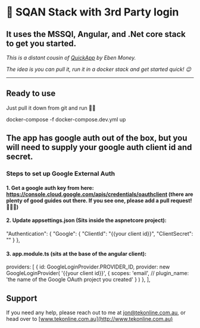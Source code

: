 # 🦢 SQAN Stack with 3rd Party login

## It uses the MS**SQ**l, **A**ngular, and .**N**et core stack to get you started.

*This is a distant cousin of [QuickApp](https://github.com/emonney/QuickApp) by Eben Money.*

*The idea is you can pull it, run it in a docker stack and get started quick! 😉*

---

## Ready to use

Just pull it down from git and run 👨‍💻

docker-compose -f docker-compose.dev.yml up

## The app has google auth out of the box, but you will need to supply your google auth client id and secret.

### Steps to set up Google External Auth

 #### 1. Get a google auth key from here: https://console.cloud.google.com/apis/credentials/oauthclient (there are plenty of good guides out there. If you see one, please add a pull request!🙏🙏🙏)

 #### 2. Update appsettings.json (Sits inside the aspnetcore project):

"Authentication": {
  "Google": {
    "ClientId": "{{your client id}}",
    "ClientSecret": ""
  }
},

 #### 3. app.module.ts (sits at the base of the angular client):

providers: [
          {
            id: GoogleLoginProvider.PROVIDER_ID,
            provider: new GoogleLoginProvider(
              '{{your client id}}', {
              scopes: 'email',
              // plugin_name: 'the name of the Google OAuth project you created'
            }
            )
          },
        ],

## Support

If you need any help, please reach out to me at [jon@tekonline.com.au](mailto:jon@tekonline.com.au), or head over to [www.tekonline.com.au](http://www.tekonline.com.au)
